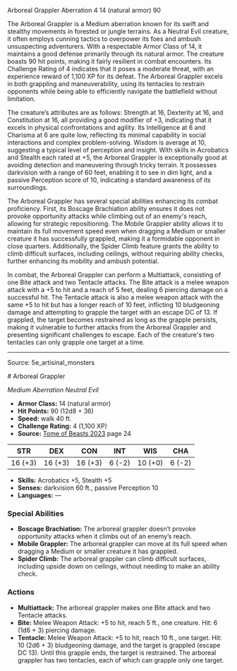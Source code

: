 <MonsterName/>Arboreal Grappler</MonsterName>
<CreatureType/>Aberration</CreatureType>
<CR/>4</CR>
<AC/>14 (natural armor)</AC>
<HP/>90</HP>
<summary>The Arboreal Grappler is a Medium aberration known for its swift and stealthy movements in forested or jungle terrains. As a Neutral Evil creature, it often employs cunning tactics to overpower its foes and ambush unsuspecting adventurers. With a respectable Armor Class of 14, it maintains a good defense primarily through its natural armor. The creature boasts 90 hit points, making it fairly resilient in combat encounters. Its Challenge Rating of 4 indicates that it poses a moderate threat, with an experience reward of 1,100 XP for its defeat. The Arboreal Grappler excels in both grappling and maneuverability, using its tentacles to restrain opponents while being able to efficiently navigate the battlefield without limitation.</summary>

<detail>

The creature’s attributes are as follows: Strength at 16, Dexterity at 16, and Constitution at 16, all providing a good modifier of +3, indicating that it excels in physical confrontations and agility. Its Intelligence at 6 and Charisma at 6 are quite low, reflecting its minimal capability in social interactions and complex problem-solving. Wisdom is average at 10, suggesting a typical level of perception and insight. With skills in Acrobatics and Stealth each rated at +5, the Arboreal Grappler is exceptionally good at avoiding detection and maneuvering through tricky terrain. It possesses darkvision with a range of 60 feet, enabling it to see in dim light, and a passive Perception score of 10, indicating a standard awareness of its surroundings.

The Arboreal Grappler has several special abilities enhancing its combat proficiency. First, its Boscage Brachiation ability ensures it does not provoke opportunity attacks while climbing out of an enemy's reach, allowing for strategic repositioning. The Mobile Grappler ability allows it to maintain its full movement speed even when dragging a Medium or smaller creature it has successfully grappled, making it a formidable opponent in close quarters. Additionally, the Spider Climb feature grants the ability to climb difficult surfaces, including ceilings, without requiring ability checks, further enhancing its mobility and ambush potential.

In combat, the Arboreal Grappler can perform a Multiattack, consisting of one Bite attack and two Tentacle attacks. The Bite attack is a melee weapon attack with a +5 to hit and a reach of 5 feet, dealing 6 piercing damage on a successful hit. The Tentacle attack is also a melee weapon attack with the same +5 to hit but has a longer reach of 10 feet, inflicting 10 bludgeoning damage and attempting to grapple the target with an escape DC of 13. If grappled, the target becomes restrained as long as the grapple persists, making it vulnerable to further attacks from the Arboreal Grappler and presenting significant challenges to escape. Each of the creature's two tentacles can only grapple one target at a time.</detail>



---

Source: 5e_artisinal_monsters

<statblock>
# Arboreal Grappler

*Medium* *Aberration* *Neutral Evil*

- **Armor Class:** 14 (natural armor)
- **Hit Points:** 90 (12d8 + 36)
- **Speed:** walk 40 ft.
- **Challenge Rating:** 4 (1,100 XP)
- **Source:** [Tome of Beasts 2023](https://koboldpress.com/kpstore/product/tome-of-beasts-1-2023-edition/) page 24

| STR | DEX | CON | INT | WIS | CHA |
| --- | --- | --- | --- | --- | --- |
| 16 (+3) | 16 (+3) | 16 (+3) | 6 (-2) | 10 (+0) | 6 (-2) |

- **Skills:** Acrobatics +5, Stealth +5
- **Senses:** darkvision 60 ft., passive Perception 10
- **Languages:** —

### Special Abilities

- **Boscage Brachiation:** The arboreal grappler doesn’t provoke opportunity attacks when it climbs out of an enemy’s reach.
- **Mobile Grappler:** The arboreal grappler can move at its full speed when dragging a Medium or smaller creature it has grappled.
- **Spider Climb:** The arboreal grappler can climb difficult surfaces, including upside down on ceilings, without needing to make an ability check.

### Actions

- **Multiattack:** The arboreal grappler makes one Bite attack and two Tentacle attacks.
- **Bite:** Melee Weapon Attack: +5 to hit, reach 5 ft., one creature. Hit: 6 (1d6 + 3) piercing damage.
- **Tentacle:** Melee Weapon Attack: +5 to hit, reach 10 ft., one target. Hit: 10 (2d6 + 3) bludgeoning damage, and the target is grappled (escape DC 13). Until this grapple ends, the target is restrained. The arboreal grappler has two tentacles, each of which can grapple only one target.
</statblock>


